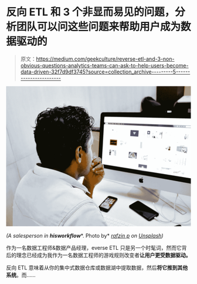 # 反向 ETL 和 3 个非显而易见的问题，分析团队可以问这些问题来帮助用户成为数据驱动的

> 原文：<https://medium.com/geekculture/reverse-etl-and-3-non-obvious-questions-analytics-teams-can-ask-to-help-users-become-data-driven-32f7d9df3745?source=collection_archive---------5----------------------->

![](img/9d65257053e466e8de2e206b70352896.png)

*(A salesperson in* ***his******workflow****. Photo by* [*rafzin p*](https://unsplash.com/@rafzin?utm_source=unsplash&utm_medium=referral&utm_content=creditCopyText) *on* [*Unsplash*](https://unsplash.com/s/photos/workflow?utm_source=unsplash&utm_medium=referral&utm_content=creditCopyText)*)*

作为一名数据工程师&数据产品经理，everse ETL 只是另一个时髦词，然而它背后的理念已经成为我作为一名数据工程师的游戏规则改变者**让用户更受数据驱动。**

反向 ETL 意味着从你的集中式数据仓库或数据湖中提取数据，然后**将它推到其他系统**。而……